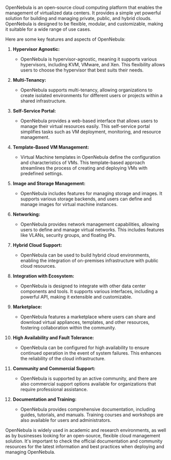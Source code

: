 OpenNebula is an open-source cloud computing platform that enables the management of virtualized data centers. It provides a simple yet powerful solution for building and managing private, public, and hybrid clouds. OpenNebula is designed to be flexible, modular, and customizable, making it suitable for a wide range of use cases.

Here are some key features and aspects of OpenNebula:

1. **Hypervisor Agnostic:**
   - OpenNebula is hypervisor-agnostic, meaning it supports various hypervisors, including KVM, VMware, and Xen. This flexibility allows users to choose the hypervisor that best suits their needs.

2. **Multi-Tenancy:**
   - OpenNebula supports multi-tenancy, allowing organizations to create isolated environments for different users or projects within a shared infrastructure.

3. **Self-Service Portal:**
   - OpenNebula provides a web-based interface that allows users to manage their virtual resources easily. This self-service portal simplifies tasks such as VM deployment, monitoring, and resource management.

4. **Template-Based VM Management:**
   - Virtual Machine templates in OpenNebula define the configuration and characteristics of VMs. This template-based approach streamlines the process of creating and deploying VMs with predefined settings.

5. **Image and Storage Management:**
   - OpenNebula includes features for managing storage and images. It supports various storage backends, and users can define and manage images for virtual machine instances.

6. **Networking:**
   - OpenNebula provides network management capabilities, allowing users to define and manage virtual networks. This includes features like VLANs, security groups, and floating IPs.

7. **Hybrid Cloud Support:**
   - OpenNebula can be used to build hybrid cloud environments, enabling the integration of on-premises infrastructure with public cloud resources.

8. **Integration with Ecosystem:**
   - OpenNebula is designed to integrate with other data center components and tools. It supports various interfaces, including a powerful API, making it extensible and customizable.

9. **Marketplace:**
   - OpenNebula features a marketplace where users can share and download virtual appliances, templates, and other resources, fostering collaboration within the community.

10. **High Availability and Fault Tolerance:**
    - OpenNebula can be configured for high availability to ensure continued operation in the event of system failures. This enhances the reliability of the cloud infrastructure.

11. **Community and Commercial Support:**
    - OpenNebula is supported by an active community, and there are also commercial support options available for organizations that require professional assistance.

12. **Documentation and Training:**
    - OpenNebula provides comprehensive documentation, including guides, tutorials, and manuals. Training courses and workshops are also available for users and administrators.

OpenNebula is widely used in academic and research environments, as well as by businesses looking for an open-source, flexible cloud management solution. It's important to check the official documentation and community resources for the latest information and best practices when deploying and managing OpenNebula.

